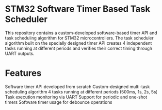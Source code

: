 # STM32 Software Timer Based Task Scheduler
This repository contains a custom-developed software-based timer API and task scheduling algorithm for STM32 microcontrollers.
The task scheduler algorithm built on the specially designed timer API creates 4 independent tasks 
running at different periods and verifies their correct timing through UART outputs.

# Features
Software timer API developed from scratch
Custom-designed multi-task scheduling algorithm
4 tasks running at different periods (500ms, 1s, 2s, 5s)
Task execution monitoring via UART
Support for periodic and one-shot timers
Software timer usage for debounce operations

